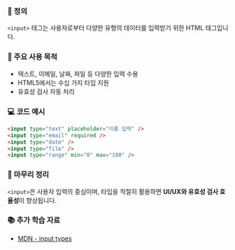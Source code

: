 ### 📘 정의

`<input>` 태그는 사용자로부터 다양한 유형의 데이터를 입력받기 위한 HTML 태그입니다.

### 🎯 주요 사용 목적

- 텍스트, 이메일, 날짜, 파일 등 다양한 입력 수용
- HTML5에서는 수십 가지 타입 지원
- 유효성 검사 자동 처리

### 💻 코드 예시

```html
<input type="text" placeholder="이름 입력" />
<input type="email" required />
<input type="date" />
<input type="file" />
<input type="range" min="0" max="100" />
```

### 🧩 마무리 정리

`<input>`은 사용자 입력의 중심이며, 타입을 적절히 활용하면 **UI/UX와 유효성 검사 효율성**이 향상됩니다.

### 📚 추가 학습 자료

- [MDN - input types](https://developer.mozilla.org/ko/docs/Web/HTML/Element/input)
